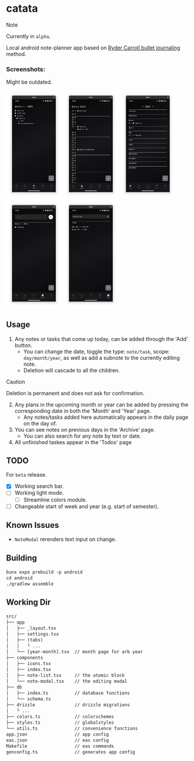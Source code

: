 # catata

> [!NOTE]
> Currently in `alpha`.

Local android note-planner app based on [Ryder Carroll bullet
journaling](https://www.youtube.com/watch?v=GfRf43JTqY4) method.

### Screenshots:
Might be outdated.

<p float="left">
    <img width="30%" src="./assets/screenshots/ss1.png">
    <img width="30%" src="./assets/screenshots/ss2.png">
    <img width="30%" src="./assets/screenshots/ss3.png">
    <img width="30%" src="./assets/screenshots/ss4.png">
    <img width="30%" src="./assets/screenshots/ss5.png">
</p>

## Usage
1. Any notes or tasks that come up today, can be added through the 'Add'
   button.
   - You can change the date, toggle the type: `note/task`, scope:
     `day/month/year`, as well as add a subnote to the currently editing
     note.
   - Deletion will cascade to all the children.

> [!CAUTION]
> Deletion is permanent and does not ask for confirmation.

2. Any plans in the upcoming month or year can be added by pressing the
   corresponding date in both the 'Month' and 'Year' page.
   - Any notes/tasks added here automatically appears in the daily page
     on the day of.
3. You can see notes on previous days in the 'Archive' page.
    - You can also search for any note by text or date.
4. All unfinished taskes appear in the 'Todos' page

## TODO
For `beta` release.

- [x] Working search bar.
- [ ] Working light mode.
    - [ ] Streamline colors module.
- [ ] Changeable start of week and year (e.g. start of semester).

## Known Issues

- `NoteModal` rerenders text input on change.

## Building

```
bunx expo prebuild -p android
cd android
./gradlew assemble
```

## Working Dir

```
src/
├── app
│   ├── _layout.tsx
│   ├── settings.tsx
│   ├── (tabs)
│   │   └ ...
│   └── [year-month].tsx  // month page for arb year
├── components
│   ├── icons.tsx
│   ├── index.tsx
│   ├── note-list.tsx     // the atomic block
│   └── note-modal.tsx    // the editing modal
├── db
│   ├── index.ts          // database functions
│   └── schema.ts
├── drizzle               // drizzle migrations
│   └ ...
├── colors.ts             // colorschemes
├── styles.ts             // globalstyles
└── utils.ts              // convenience functions
app.json                  // app config
eas.json                  // eas config
Makefile                  // eas commands
genconfig.ts              // generates app config
```

